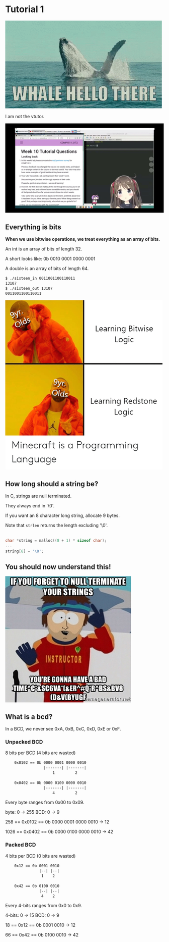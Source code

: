 # Tutorial 1

![whale_hello_there](whale_hello_there.gif)

I am not the vtutor.

![vtutor](vtutor.jpg)


## Everything is bits

**When we use bitwise operations, we treat everything as an array of bits.**

An int is an array of bits of length 32.

A short looks like: 0b 0010 0001 0000 0001

A double is an array of bits of length 64.

```
$ ./sixteen_in 0011001100110011
13107
$ ./sixteen_out 13107
0011001100110011
```

![minecraft](minecraft.png)



## How long should a string be?

In C, strings are null terminated.

They always end in '\0'.

If you want an 8 character long string, allocate 9 bytes.

Note that `strlen` returns the length excluding '\0'.

```c

char *string = malloc((8 + 1) * sizeof char);
...
string[8] = '\0';

```


## You should now understand this!

![null_terminator](null_terminator.jpg)


## What is a bcd?

In a BCD, we never see 0xA, 0xB, 0xC, 0xD, 0xE or 0xF.


### Unpacked BCD

8 bits per BCD (4 bits are wasted)

        0x0102 == 0b 0000 0001 0000 0010
                     |-------| |-------|
                         1         2

        0x0402 == 0b 0000 0100 0000 0010
                     |-------| |-------|
                         4         2

Every byte ranges from 0x00 to 0x09.

byte: 0 -> 255
BCD: 0 -> 9

258  == 0x0102 == 0b 0000 0001 0000 0010 -> 12

1026 == 0x0402 == 0b 0000 0100 0000 0010 -> 42


### Packed BCD

4 bits per BCD (0 bits are wasted)

        0x12 == 0b 0001 0010
                   |--| |--|
                    1    2

        0x42 == 0b 0100 0010
                   |--| |--|
                    4    2

Every 4-bits ranges from 0x0 to 0x9.

4-bits: 0 -> 15
BCD: 0 -> 9

18 == 0x12 == 0b 0001 0010 -> 12

66 == 0x42 == 0b 0100 0010 -> 42
